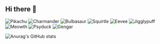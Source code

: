 ## Hi there 👋

![Pikachu](https://raw.githubusercontent.com/PokeAPI/sprites/master/sprites/pokemon/25.png)
![Charmander](https://raw.githubusercontent.com/PokeAPI/sprites/master/sprites/pokemon/4.png)
![Bulbasaur](https://raw.githubusercontent.com/PokeAPI/sprites/master/sprites/pokemon/1.png)
![Squirtle](https://raw.githubusercontent.com/PokeAPI/sprites/master/sprites/pokemon/7.png)
![Eevee](https://raw.githubusercontent.com/PokeAPI/sprites/master/sprites/pokemon/133.png)
![Jigglypuff](https://raw.githubusercontent.com/PokeAPI/sprites/master/sprites/pokemon/39.png)
![Meowth](https://raw.githubusercontent.com/PokeAPI/sprites/master/sprites/pokemon/52.png)
![Psyduck](https://raw.githubusercontent.com/PokeAPI/sprites/master/sprites/pokemon/54.png)
![Gengar](https://raw.githubusercontent.com/PokeAPI/sprites/master/sprites/pokemon/94.png)


<!--
**MetaDatamong/MetaDatamong** is a ✨ _special_ ✨ repository because its `README.md` (this file) appears on your GitHub profile.

Here are some ideas to get you started:

- 🔭 I’m currently working on ...
- 🌱 I’m currently learning ...
- 👯 I’m looking to collaborate on ...
- 🤔 I’m looking for help with ...
- 💬 Ask me about ...
- 📫 How to reach me: ...
- 😄 Pronouns: ...
- ⚡ Fun fact: ...
-->

![Anurag's GitHub stats](https://github-readme-stats.vercel.app/api?username=MetaDatamong&show_icons=true&theme=radical)
